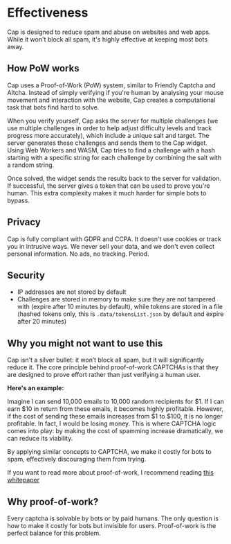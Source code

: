 # Effectiveness

Cap is designed to reduce spam and abuse on websites and web apps. While it won't block all spam, it's highly effective at keeping most bots away.

## How PoW works

Cap uses a Proof-of-Work (PoW) system, similar to Friendly Captcha and Altcha. Instead of simply verifying if you're human by analysing your mouse movement and interaction with the website, Cap creates a computational task that bots find hard to solve.

When you verify yourself, Cap asks the server for multiple challenges (we use multiple challenges in order to help adjust difficulty levels and track progress more accurately), which include a unique salt and target. The server generates these challenges and sends them to the Cap widget. Using Web Workers and WASM, Cap tries to find a challenge with a hash starting with a specific string for each challenge by combining the salt with a random string.

Once solved, the widget sends the results back to the server for validation. If successful, the server gives a token that can be used to prove you're human. This extra complexity makes it much harder for simple bots to bypass.

## Privacy

Cap is fully compliant with GDPR and CCPA. It doesn't use cookies or track you in intrusive ways. We never sell your data, and we don't even collect personal information. No ads, no tracking. Period.

## Security

- IP addresses are not stored by default
- Challenges are stored in memory to make sure they are not tampered with (expire after 10 minutes by default), while tokens are stored in a file (hashed tokens only, this is `.data/tokensList.json` by default and expire after 20 minutes)

## Why you might not want to use this

Cap isn't a silver bullet: it won’t block all spam, but it will significantly reduce it. The core principle behind proof-of-work CAPTCHAs is that they are designed to prove effort rather than just verifying a human user.

**Here's an example:**

Imagine I can send 10,000 emails to 10,000 random recipients for $1. If I can earn $10 in return from these emails, it becomes highly profitable. However, if the cost of sending these emails increases from $1 to $100, it is no longer profitable. In fact, I would be losing money. This is where CAPTCHA logic comes into play: by making the cost of spamming increase dramatically, we can reduce its viability.

By applying similar concepts to CAPTCHA, we make it costly for bots to spam, effectively discouraging them from trying.

If you want to read more about proof-of-work, I recommend reading [this whitepaper](https://www.researchgate.net/publication/374638786_Proof-of-Work_CAPTCHA_with_password_cracking_functionality)


## Why proof-of-work?

Every captcha is solvable by bots or by paid humans. The only question is how to make it costly for bots but invisible for users. Proof-of-work is the perfect balance for this problem.